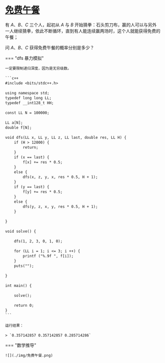 # [免费午餐]()

有 $A$、$B$、$C$ 三个人，起初从 $A$ 与 $B$ 开始猜拳：石头剪刀布，赢的人可以与另外一人继续猜拳，依此不断循环，直到有人能连续赢两场时，这个人就能获得免费的午餐；

问 $A$、$B$、$C$ 获得免费午餐的概率分别是多少？

=== "dfs 暴力模拟"

    一定要限制递归深度，因为是无穷级数。

    ```c++
    #include <bits/stdc++.h>

    using namespace std;
    typedef long long LL;
    typedef __int128_t HH;

    const LL N = 100000;

    LL a[N];
    double f[N];

    void dfs(LL x, LL y, LL z, LL last, double res, LL H) {
        if (H > 12000) {
            return;
        }
        if (x == last) {
            f[x] += res * 0.5;
        }
        else {
            dfs(x, z, y, x, res * 0.5, H + 1);
        }
        if (y == last) {
            f[y] += res * 0.5;
        }
        else {
            dfs(y, z, x, y, res * 0.5, H + 1);
        }

    }

    void solve() {
        
        dfs(1, 2, 3, 0, 1, 0);

        for (LL i = 1; i <= 3; i ++) {
            printf ("%.9f ", f[i]);
        }
        puts("");
        
    }

    int main() {

        solve();

        return 0;
    }
    ```

    运行结果：

    > `0.357142857 0.357142857 0.285714286`

=== "数学推导"

    ![](./img/免费午餐.png)